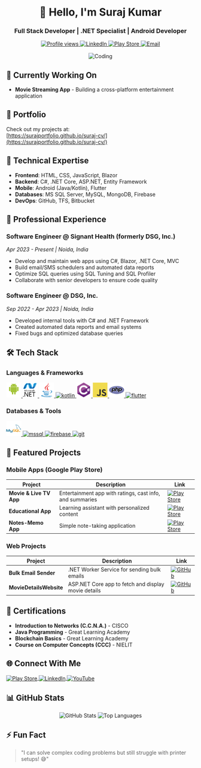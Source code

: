 <h1 align="center">👋 Hello, I'm Suraj Kumar</h1>
<h3 align="center">Full Stack Developer | .NET Specialist | Android Developer</h3>

<p align="center">
  <a href="https://github.com/surajkumar04sk">
    <img src="https://komarev.com/ghpvc/?username=surajkumar04sk&label=Profile%20views&color=0e75b6&style=flat" alt="Profile views" />
  </a>
  <a href="https://www.linkedin.com/in/04surajkumar">
    <img src="https://img.shields.io/badge/LinkedIn-Connect-blue?style=flat&logo=linkedin" alt="LinkedIn" />
  </a>
  <a href="https://play.google.com/store/apps/dev?id=Stechtricker">
    <img src="https://img.shields.io/badge/Google_Play-Developer-orange?style=flat&logo=google-play" alt="Play Store" />
  </a>
  <a href="mailto:surajkumar04ks@gmail.com">
    <img src="https://img.shields.io/badge/Email-Contact%20Me-red?style=flat&logo=gmail" alt="Email" />
  </a>
</p>

<p align="center">
  <img align="center" alt="Coding" width="400" src="https://media.tenor.com/NOYF3f82b_gAAAAC/programmer.gif">
</p>

## 🔭 Currently Working On
- **Movie Streaming App** - Building a cross-platform entertainment application

## 🌟 Portfolio
Check out my projects at:  
[https://surajportfolio.github.io/suraj-cv/](https://surajportfolio.github.io/suraj-cv/)

## 🚀 Technical Expertise
- **Frontend**: HTML, CSS, JavaScript, Blazor
- **Backend**: C#, .NET Core, ASP.NET, Entity Framework
- **Mobile**: Android (Java/Kotlin), Flutter
- **Databases**: MS SQL Server, MySQL, MongoDB, Firebase
- **DevOps**: GitHub, TFS, Bitbucket

## 💼 Professional Experience
### **Software Engineer** @ Signant Health (formerly DSG, Inc.) 
_Apr 2023 - Present | Noida, India_
- Develop and maintain web apps using C#, Blazor, .NET Core, MVC
- Build email/SMS schedulers and automated data reports
- Optimize SQL queries using SQL Tuning and SQL Profiler
- Collaborate with senior developers to ensure code quality

### **Software Engineer** @ DSG, Inc.
_Sep 2022 - Apr 2023 | Noida, India_
- Developed internal tools with C# and .NET Framework
- Created automated data reports and email systems
- Fixed bugs and optimized database queries

## 🛠️ Tech Stack

### Languages & Frameworks
<p align="left">
  <a href="https://developer.android.com" target="_blank" rel="noreferrer">
    <img src="https://raw.githubusercontent.com/devicons/devicon/master/icons/android/android-original-wordmark.svg" alt="android" width="40" height="40"/>
  </a>
  <a href="https://dotnet.microsoft.com/" target="_blank" rel="noreferrer">
    <img src="https://raw.githubusercontent.com/devicons/devicon/master/icons/dot-net/dot-net-original-wordmark.svg" alt="dotnet" width="40" height="40"/>
  </a>
  <a href="https://www.java.com" target="_blank" rel="noreferrer">
    <img src="https://raw.githubusercontent.com/devicons/devicon/master/icons/java/java-original.svg" alt="java" width="40" height="40"/>
  </a>
  <a href="https://kotlinlang.org" target="_blank" rel="noreferrer">
    <img src="https://www.vectorlogo.zone/logos/kotlinlang/kotlinlang-icon.svg" alt="kotlin" width="40" height="40"/>
  </a>
  <a href="https://www.w3schools.com/cs/" target="_blank" rel="noreferrer">
    <img src="https://raw.githubusercontent.com/devicons/devicon/master/icons/csharp/csharp-original.svg" alt="csharp" width="40" height="40"/>
  </a>
  <a href="https://developer.mozilla.org/en-US/docs/Web/JavaScript" target="_blank" rel="noreferrer">
    <img src="https://raw.githubusercontent.com/devicons/devicon/master/icons/javascript/javascript-original.svg" alt="javascript" width="40" height="40"/>
  </a>
  <a href="https://www.php.net" target="_blank" rel="noreferrer">
    <img src="https://raw.githubusercontent.com/devicons/devicon/master/icons/php/php-original.svg" alt="php" width="40" height="40"/>
  </a>
  <a href="https://flutter.dev" target="_blank" rel="noreferrer">
    <img src="https://www.vectorlogo.zone/logos/flutterio/flutterio-icon.svg" alt="flutter" width="40" height="40"/>
  </a>
</p>

### Databases & Tools
<p align="left">
  <a href="https://www.mysql.com/" target="_blank" rel="noreferrer">
    <img src="https://raw.githubusercontent.com/devicons/devicon/master/icons/mysql/mysql-original-wordmark.svg" alt="mysql" width="40" height="40"/>
  </a>
  <a href="https://www.microsoft.com/en-us/sql-server" target="_blank" rel="noreferrer">
    <img src="https://www.svgrepo.com/show/303229/microsoft-sql-server-logo.svg" alt="mssql" width="40" height="40"/>
  </a>
  <a href="https://firebase.google.com/" target="_blank" rel="noreferrer">
    <img src="https://www.vectorlogo.zone/logos/firebase/firebase-icon.svg" alt="firebase" width="40" height="40"/>
  </a>
  <a href="https://git-scm.com/" target="_blank" rel="noreferrer">
    <img src="https://www.vectorlogo.zone/logos/git-scm/git-scm-icon.svg" alt="git" width="40" height="40"/>
  </a>
</p>

## 🚀 Featured Projects

### Mobile Apps (Google Play Store)
| Project | Description | Link |
|---------|-------------|------|
| **Movie & Live TV App** | Entertainment app with ratings, cast info, and summaries | [![Play Store](https://img.shields.io/badge/Google_Play-Get_App-green?logo=google-play)](https://play.google.com/store/apps/details?id=com.stechtricker.movie_tv) |
| **Educational App** | Learning assistant with personalized content | [![Play Store](https://img.shields.io/badge/Google_Play-Get_App-green?logo=google-play)](https://play.google.com/store/apps/details?id=stechtricker.sachu24_myassistant) |
| **Notes-Memo App** | Simple note-taking application | [![Play Store](https://img.shields.io/badge/Google_Play-Get_App-green?logo=google-play)](https://play.google.com/store/apps/details?id=stechtricker.notes.app) |

### Web Projects
| Project | Description | Link |
|---------|-------------|------|
| **Bulk Email Sender** | .NET Worker Service for sending bulk emails | [![GitHub](https://img.shields.io/badge/GitHub-View_Code-black?logo=github)](https://github.com/surajkumar04sk/sendbulkemail) |
| **MovieDetailsWebsite** | ASP.NET Core app to fetch and display movie details | [![GitHub](https://img.shields.io/badge/GitHub-View_Code-black?logo=github)](https://github.com/surajkumar04sk/MovieDetailsWebsite) |

## 📜 Certifications
- **Introduction to Networks (C.C.N.A.)** - CISCO
- **Java Programming** - Great Learning Academy
- **Blockchain Basics** - Great Learning Academy
- **Course on Computer Concepts (CCC)** - NIELIT

## 🌐 Connect With Me
<p align="left">
  <a href="https://play.google.com/store/apps/dev?id=Stechtricker" target="blank">
    <img align="center" src="https://img.icons8.com/color/48/000000/google-play.png" alt="Play Store" height="40" width="40"/>
  </a>
  <a href="https://www.linkedin.com/in/04surajkumar" target="blank">
    <img align="center" src="https://raw.githubusercontent.com/rahuldkjain/github-profile-readme-generator/master/src/images/icons/Social/linked-in-alt.svg" alt="LinkedIn" height="30" width="40" />
  </a>
  <a href="https://www.youtube.com/channel/UC-v6d00XbQveUuZ3iK7rb4Q" target="blank">
    <img align="center" src="https://raw.githubusercontent.com/rahuldkjain/github-profile-readme-generator/master/src/images/icons/Social/youtube.svg" alt="YouTube" height="30" width="40" />
  </a>
</p>

## 📊 GitHub Stats
<p align="center">
  <img src="https://github-readme-stats.vercel.app/api?username=surajkumar04sk&show_icons=true&theme=radical" alt="GitHub Stats" width="48%"/>
  <img src="https://github-readme-stats.vercel.app/api/top-langs/?username=surajkumar04sk&layout=compact&theme=radical" alt="Top Languages" width="48%"/>
</p>

## ⚡ Fun Fact
> "I can solve complex coding problems but still struggle with printer setups! 😅"
